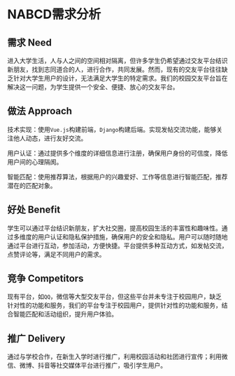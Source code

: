 # NABCD需求分析

## 需求 Need

进入大学生活，人与人之间的空间相对隔离，但许多学生仍希望通过交友平台结识新朋友，找到志同道合的人，进行合作，共同发展。然而，现有的交友平台往往缺乏针对大学生用户的设计，无法满足大学生的特定需求。我们的校园交友平台旨在解决这一问题，为学生提供一个安全、便捷、放心的交友平台。

## 做法 Approach

技术实现：使用`Vue.js`构建前端，`Django`构建后端。实现发帖交流功能，能够关注他人动态，进行友好交流。

用户认证：通过提供多个维度的详细信息进行注册，确保用户身份的可信度，降低用户间的心理隔阂。

智能匹配：使用推荐算法，根据用户的兴趣爱好、工作等信息进行智能匹配，推荐潜在的匹配对象。

## 好处 Benefit

学生可以通过平台结识新朋友，扩大社交圈，提高校园生活的丰富性和趣味性。通过多维度的用户认证和隐私保护措施，确保用户的安全和隐私。用户可以随时随地通过平台进行互动，参加活动，方便快捷。平台提供多种互动方式，如发帖交流，点赞评论等，满足不同用户的需求。

## 竞争 Competitors

现有平台，如`QQ`，微信等大型交友平台，但这些平台并未专注于校园用户，缺乏针对性的功能和服务，我们的平台专注于校园用户，提供针对性的功能和服务，结合智能匹配和活动组织，提升用户体验。

## 推广 Delivery

通过与学校合作，在新生入学时进行推广，利用校园活动和社团进行宣传；利用微信、微博、抖音等社交媒体平台进行推广，吸引学生用户。
